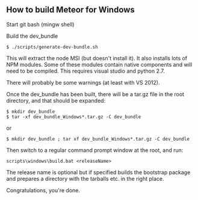 How to build Meteor for Windows
-------------------------------

Start git bash (mingw shell)

Build the dev_bundle
```
$ ./scripts/generate-dev-bundle.sh

```
This will extract the node MSI (but doesn't install it).
It also installs lots of NPM modules.
Some of these modules contain native components and will need
to be compiled. This requires visual studio and python 2.7.

There will probably be some warnings (at least with VS 2012).

Once the dev_bundle has been built, there will be a tar.gz file in the root
 directory, and that should be expanded:
```
$ mkdir dev_bundle
$ tar -xf dev_bundle_Windows*.tar.gz -C dev_bundle
```
or
```
$ mkdir dev_bundle ; tar xf dev_bundle_Windows*.tar.gz -C dev_bundle
```

Then switch to a regular command prompt window at the root, and run:
```
scripts\windows\build.bat <releaseName>
```

The release name is optional but if specified builds the bootstrap package
and prepares a directory with the tarballs etc. in the right place.

Congratulations, you're done.
